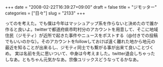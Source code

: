 +++
date = "2008-02-22T16:39:27+09:00"
draft = false
title = "ジモッター"
categories = ["日々"]
slug = "2133"
+++

ってのを考えた。でも僕は今年はマッシュアップ系を作らないと決めたので誰か作ると良いよ。twitterで都道府県市町村分のアカウントを用意して、そこに地域住民（ジモティ）が近所で起きた事件やニュースをポストする（@付きでの投稿でもいいのかな）。そのアカウントをfollowしておけば遠く離れた地から地元の最近を知ることが出来るし、ジモティ同士でも繋がる事が出来て良いことづくめ。
実は名前を先に思いついて、中身は今考えました。twitter退会しちゃったしなあ。ともちゃん元気かなあ。宗像ユリックスどうなってるかなあ。
